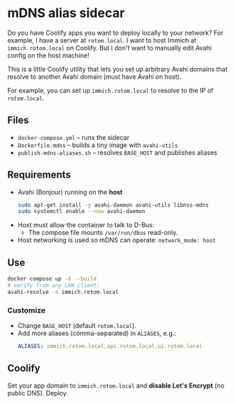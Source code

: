# mDNS alias sidecar

Do you have Coolify apps you want to deploy locally to your network? For example, I have a server at `rotom.local`. I want to host Immich at `immich.rotom.local` on Coolify. But I don't want to manually edit Avahi config on the host machine!

This is a little Coolify utility that lets you set up arbitrary Avahi domains that resolve to another Avahi domain (must have Avahi on host).

For example, you can set up `immich.rotom.local` to resolve to the IP of `rotom.local`.

## Files
- `docker-compose.yml` – runs the sidecar
- `Dockerfile.mdns` – builds a tiny image with `avahi-utils`
- `publish-mdns-aliases.sh` – resolves `BASE_HOST` and publishes aliases

## Requirements
- Avahi (Bonjour) running on the **host**
  ```bash
  sudo apt-get install -y avahi-daemon avahi-utils libnss-mdns
  sudo systemctl enable --now avahi-daemon
  ```
- Host must allow the container to talk to D-Bus:
  - The compose file mounts `/var/run/dbus` read-only.
- Host networking is used so mDNS can operate: `network_mode: host`

## Use
```bash
docker compose up -d --build
# verify from any LAN client:
avahi-resolve -n immich.rotom.local
```

### Customize
- Change `BASE_HOST` (default `rotom.local`).
- Add more aliases (comma-separated) in `ALIASES`, e.g.:
  ```yaml
  ALIASES: immich.rotom.local,api.rotom.local,ui.rotom.local
  ```

## Coolify
Set your app domain to `immich.rotom.local` and **disable Let's Encrypt** (no public DNS). Deploy.
